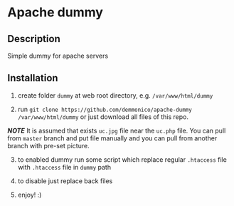 # Apache dummy

## Description

Simple dummy for apache servers


## Installation

1) create folder `dummy` at web root directory, e.g. `/var/www/html/dummy`

2) run `git clone https://github.com/demmonico/apache-dummy /var/www/html/dummy` or just download all files of this repo.

***NOTE*** It is assumed that exists `uc.jpg` file near the `uc.php` file. You can pull from `master` branch and put file manually and you can pull from another branch with pre-set picture.

3) to enabled dummy run some script which replace regular `.htaccess` file with `.htaccess` file in `dummy` path

4) to disable just replace back files

5) enjoy! :)
